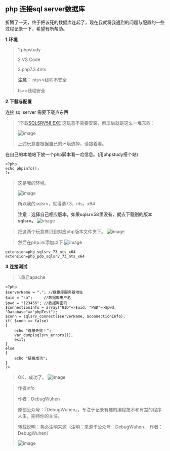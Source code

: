 ## php 连接sql server数据库

折腾了一天，终于把该死的数据库连起了，现在我就将我遇到的问题与配置的一些过程记录一下，希望有所帮助。

**1.环境**
>1.phpstudy
>
>2.VS Code
>
>3.php7.3.4nts
>
>**注意：**
>nts>>线程不安全
>
>ts>>线程安全

**2.下载与配置**

连接  sql server 需要下载点东西

>1下载[SQLSRV58.EXE](https://docs.microsoft.com/en-us/sql/connect/php/download-drivers-php-sql-server?view=sql-server-ver15)
>这玩意不需要安装，解压后就是这么一堆东西：
>
>![image](https://user-images.githubusercontent.com/48900845/112751937-1ebdf800-9003-11eb-8489-864fe97e3022.png)
>
>上述玩意要根据自己的环境选择，请接着看。
>

在自己的本地站下放一个php脚本看一哈信息。(用phpstudy搭个站)

```
<?php
echo phpinfo();
?>
```
>这是我的环境。
>
>![image](https://user-images.githubusercontent.com/48900845/112751957-30070480-9003-11eb-9f8e-ce552e45ade4.png)
>
>所以我的sqlsrv，就得选7.3，nts，x64
>
>**注意：选择自己相应版本，如果sqlsrv58里没有，就去下载别的版本sqlsrv。**
![image](https://user-images.githubusercontent.com/48900845/112751970-41e8a780-9003-11eb-9362-ba74d99c6f25.png)

>把这两个玩意拷贝到对应php版本文件夹下。
![image](https://user-images.githubusercontent.com/48900845/112751978-4745f200-9003-11eb-8113-4836f262154d.png)

>然后在php.ini添加以下
![image](https://user-images.githubusercontent.com/48900845/112751981-4c0aa600-9003-11eb-935c-c4003079cc46.png)


```
extension=php_sqlsrv_73_nts_x64
extension=php_pdo_sqlsrv_73_nts_x64

```

**3.连接测试**

>1.重启apache

```
<?php  
$serverName = "."; //数据库服务器地址
$uid = "sa";     //数据库用户名
$pwd = "123456"; //数据库密码
$connectionInfo = array("UID"=>$uid, "PWD"=>$pwd, "Database"=>"phpTest");
$conn = sqlsrv_connect($serverName, $connectionInfo);
if( $conn == false)
{
    echo "连接失败！";
    var_dump(sqlsrv_errors());
    exit;
}
else
{
    echo "链接成功";
}
?>
```
>OK，成功了。
![image](https://user-images.githubusercontent.com/48900845/112752004-65135700-9003-11eb-9074-bec43960cf88.png)


>作者info
>
>作者：DebugWuhen
>
>原创公众号：『DebugWuhen』，专注于记录有趣的编程技术和有益的程序人生，期待你的关注。
>
>转载说明：务必注明来源（注明：来源于公众号：DebugWuhen， 作者：DebugWuhen）
>
>![image](https://user-images.githubusercontent.com/48900845/112752163-3b0e6480-9004-11eb-899d-66ddef749c2b.png)

